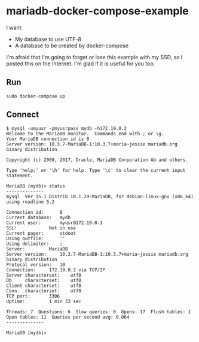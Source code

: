 # mariadb-docker-compose-example

I want: 

* My database to use UTF-8
* A database to be created by docker-compose

I'm afraid that I'm going to forget or lose this example with my SSD, so I posted this on the Internet. I'm glad if it is useful for you too.

## Run

````
sudo docker-compose up
````

## Connect

````
$ mysql -umyusr -pmyusrpass mydb -h172.19.0.2 
Welcome to the MariaDB monitor.  Commands end with ; or \g.
Your MariaDB connection id is 8
Server version: 10.3.7-MariaDB-1:10.3.7+maria~jessie mariadb.org binary distribution

Copyright (c) 2000, 2017, Oracle, MariaDB Corporation Ab and others.

Type 'help;' or '\h' for help. Type '\c' to clear the current input statement.

MariaDB [mydb]> status
--------------
mysql  Ver 15.1 Distrib 10.1.29-MariaDB, for debian-linux-gnu (x86_64) using readline 5.2

Connection id:		8
Current database:	mydb
Current user:		myusr@172.19.0.1
SSL:			Not in use
Current pager:		stdout
Using outfile:		''
Using delimiter:	;
Server:			MariaDB
Server version:		10.3.7-MariaDB-1:10.3.7+maria~jessie mariadb.org binary distribution
Protocol version:	10
Connection:		172.19.0.2 via TCP/IP
Server characterset:	utf8
Db     characterset:	utf8
Client characterset:	utf8
Conn.  characterset:	utf8
TCP port:		3306
Uptime:			1 min 33 sec

Threads: 7  Questions: 6  Slow queries: 0  Opens: 17  Flush tables: 1  Open tables: 11  Queries per second avg: 0.064
--------------

MariaDB [mydb]> 

````
